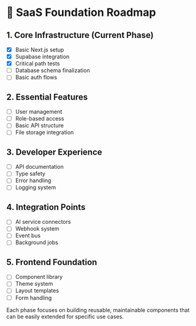# 🎯 SaaS Foundation Roadmap

## 1. Core Infrastructure (Current Phase)
- [x] Basic Next.js setup
- [x] Supabase integration
- [x] Critical path tests
- [ ] Database schema finalization
- [ ] Basic auth flows

## 2. Essential Features
- [ ] User management
- [ ] Role-based access
- [ ] Basic API structure
- [ ] File storage integration

## 3. Developer Experience
- [ ] API documentation
- [ ] Type safety
- [ ] Error handling
- [ ] Logging system

## 4. Integration Points
- [ ] AI service connectors
- [ ] Webhook system
- [ ] Event bus
- [ ] Background jobs

## 5. Frontend Foundation
- [ ] Component library
- [ ] Theme system
- [ ] Layout templates
- [ ] Form handling

Each phase focuses on building reusable, maintainable components that can be easily extended for specific use cases. 